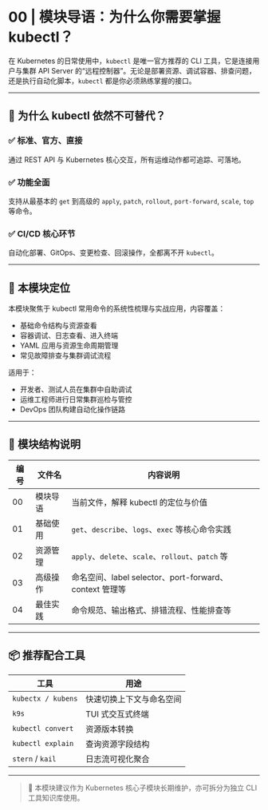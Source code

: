 # 00 | 模块导语：为什么你需要掌握 kubectl？

在 Kubernetes 的日常使用中，`kubectl` 是唯一官方推荐的 CLI 工具，它是连接用户与集群 API Server 的“远程控制器”。无论是部署资源、调试容器、排查问题，还是执行自动化脚本，`kubectl` 都是你必须熟练掌握的接口。

---

## 🧭 为什么 kubectl 依然不可替代？

### ✅ 标准、官方、直接

通过 REST API 与 Kubernetes 核心交互，所有运维动作都可追踪、可落地。

### ✅ 功能全面

支持从最基本的 `get` 到高级的 `apply`, `patch`, `rollout`, `port-forward`, `scale`, `top` 等命令。

### ✅ CI/CD 核心环节

自动化部署、GitOps、变更检查、回滚操作，全都离不开 `kubectl`。

---

## 📘 本模块定位

本模块聚焦于 kubectl 常用命令的系统性梳理与实战应用，内容覆盖：

- 基础命令结构与资源查看
- 容器调试、日志查看、进入终端
- YAML 应用与资源生命周期管理
- 常见故障排查与集群调试流程

适用于：

- 开发者、测试人员在集群中自助调试
- 运维工程师进行日常集群巡检与管控
- DevOps 团队构建自动化操作链路

---

## 🧩 模块结构说明

| 编号 | 文件名   | 内容说明                                               |
| ---- | -------- | ------------------------------------------------------ |
| 00   | 模块导语 | 当前文件，解释 kubectl 的定位与价值                    |
| 01   | 基础使用 | `get`、`describe`、`logs`、`exec` 等核心命令实践       |
| 02   | 资源管理 | `apply`、`delete`、`scale`、`rollout`、`patch` 等      |
| 03   | 高级操作 | 命名空间、label selector、port-forward、context 管理等 |
| 04   | 最佳实践 | 命令规范、输出格式、排错流程、性能排查等               |

---

## 📦 推荐配合工具

| 工具               | 用途                     |
| ------------------ | ------------------------ |
| `kubectx / kubens` | 快速切换上下文与命名空间 |
| `k9s`              | TUI 式交互式终端         |
| `kubectl convert`  | 资源版本转换             |
| `kubectl explain`  | 查询资源字段结构         |
| `stern` / `kail`   | 日志流可视化聚合         |

---

> 📁 本模块建议作为 Kubernetes 核心子模块长期维护，亦可拆分为独立 CLI 工具知识库使用。
